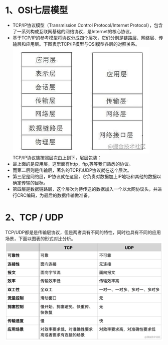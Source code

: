 # 1、OSI七层模型
- TCP/IP协议模型（Transmission Control Protocol/Internet Protocol），包含了一系列构成互联网基础的网络协议，是Internet的核心协议。
- 基于TCP/IP的参考模型将协议分成四个层次，它们分别是链路层、网络层、传输层和应用层。下图表示TCP/IP模型与OSI模型各层的对照关系。
![osi](../image/osi模型.png)
TCP/IP协议族按照层次由上到下，层层包装：
- 最上面的是应用层，这里面有http，ftp,等等我们熟悉的协议。
- 而第二层则是传输层，著名的TCP和UDP协议就在这个层次。
- 第三层是网络层，IP协议就在这里，它负责对数据加上IP地址和其他的数据以确定传输的目标。
- 第四层是数据链路层，这个层次为待传送的数据加入一个以太网协议头，并进行CRC编码，为最后的数据传输做准备。
# 2、TCP / UDP
TCP/UDP都是是传输层协议，但是两者具有不同的特性，同时也具有不同的应用场景，下面以图表的形式对比分析。
![tcp](../image/tcpudp.png)